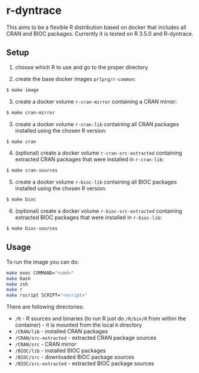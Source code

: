 # r-dyntrace

This aims to be a flexible R distribution based on docker that includes all CRAN and BIOC packages.
Currently it is tested on R 3.5.0 and R-dyntrace.

## Setup

1. choose which R to use and go to the proper directory

2. create the base docker images `prlprg/r-common`:

```sh
$ make image
```

3. create a docker volume `r-cran-mirror` containing a CRAN mirror:

```sh
$ make cran-mirror
```

3. create a docker volume `r-cran-lib` containing all CRAN packages installed using the chosen R version:

```sh
$ make cran
```

4. (optional) create a docker volume `r-cran-src-extracted` containing extracted CRAN packages that were installed in `r-cran-lib`:

```sh
$ make cran-sources
```

5. create a docker volume `r-bioc-lib` containing all BIOC packages installed using the chosen R version:

```sh
$ make bioc
```

6. (optional) create a docker volume `r-bioc-src-extracted` containing extracted BIOC packages that were installed in `r-bioc-lib`:

```sh
$ make bioc-sources
```

## Usage

To run the image you can do:

```sh
make exec COMMAND="<cmd>"
make bash
make zsh
make r
make rscript SCRIPT="<script>"
```

There are following directories:

- `/R` - R sources and binaries (to run R just do `/R/bin/R` from within the
  container) - it is mounted from the local `R` directory
- `/CRAN/lib` - installed CRAN packages
- `/CRAN/src-extracted` - extracted CRAN package sources
- `/CRAN/src` - CRAN mirror
- `/BIOC/lib` - installed BIOC packages
- `/BIOC/src` - downloaded BIOC package sources
- `/BIOC/src-extracted` - extracted BIOC package sources

